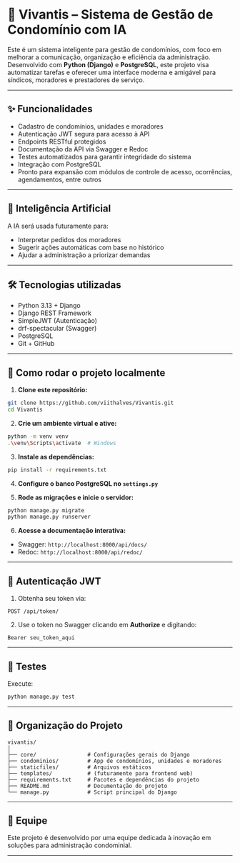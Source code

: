# 🏢 Vivantis – Sistema de Gestão de Condomínio com IA

Este é um sistema inteligente para gestão de condomínios, com foco em melhorar a comunicação, organização e eficiência da administração. Desenvolvido com **Python (Django)** e **PostgreSQL**, este projeto visa automatizar tarefas e oferecer uma interface moderna e amigável para síndicos, moradores e prestadores de serviço.

---

## ✨ Funcionalidades

- Cadastro de condomínios, unidades e moradores
- Autenticação JWT segura para acesso à API
- Endpoints RESTful protegidos
- Documentação da API via Swagger e Redoc
- Testes automatizados para garantir integridade do sistema
- Integração com PostgreSQL
- Pronto para expansão com módulos de controle de acesso, ocorrências, agendamentos, entre outros

---

## 🧠 Inteligência Artificial

A IA será usada futuramente para:
- Interpretar pedidos dos moradores
- Sugerir ações automáticas com base no histórico
- Ajudar a administração a priorizar demandas

---

## 🛠 Tecnologias utilizadas

- Python 3.13 + Django
- Django REST Framework
- SimpleJWT (Autenticação)
- drf-spectacular (Swagger)
- PostgreSQL
- Git + GitHub

---

## 🚀 Como rodar o projeto localmente

1. **Clone este repositório:**

```bash
git clone https://github.com/viithalves/Vivantis.git
cd Vivantis
```

2. **Crie um ambiente virtual e ative:**

```bash
python -m venv venv
.\venv\Scripts\activate  # Windows
```

3. **Instale as dependências:**

```bash
pip install -r requirements.txt
```

4. **Configure o banco PostgreSQL no `settings.py`**

5. **Rode as migrações e inicie o servidor:**

```bash
python manage.py migrate
python manage.py runserver
```

6. **Acesse a documentação interativa:**

- Swagger: `http://localhost:8000/api/docs/`
- Redoc: `http://localhost:8000/api/redoc/`

---

## 🔐 Autenticação JWT

1. Obtenha seu token via:

```
POST /api/token/
```

2. Use o token no Swagger clicando em **Authorize** e digitando:

```
Bearer seu_token_aqui
```

---

## 🧪 Testes

Execute:

```bash
python manage.py test
```

---

## 📂 Organização do Projeto

```
vivantis/
│
├── core/                # Configurações gerais do Django
├── condominios/         # App de condomínios, unidades e moradores
├── staticfiles/         # Arquivos estáticos
├── templates/           # (futuramente para frontend web)
├── requirements.txt     # Pacotes e dependências do projeto
├── README.md            # Documentação do projeto
└── manage.py            # Script principal do Django
```

---

## 🤝 Equipe

Este projeto é desenvolvido por uma equipe dedicada à inovação em soluções para administração condominial.


---

